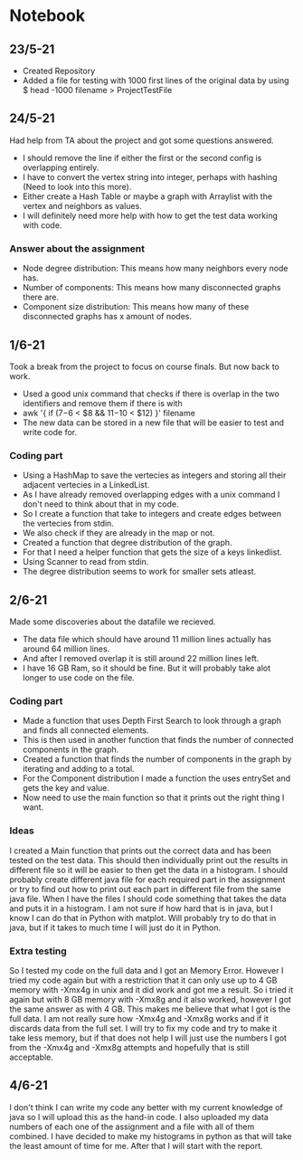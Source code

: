 # Notebook

## 23/5-21
- Created Repository
- Added a file for testing with 1000 first lines of the original data by using
$ head -1000 filename > ProjectTestFile

## 24/5-21
Had help from TA about the project and got some questions answered.
- I should remove the line if either the first or the second config is overlapping entirely.
- I have to convert the vertex string into integer, perhaps with hashing (Need to look into this more). 
- Either create a Hash Table or maybe a graph with Arraylist with the vertex and neighbors as values.
- I will definitely need more help with how to get the test data working with code.

### Answer about the assignment
- Node degree distribution: This means how many neighbors every node has.
- Number of components: This means how many disconnected graphs there are.
- Component size distribution: This means how many of these disconnected graphs has x amount of nodes.

## 1/6-21
Took a break from the project to focus on course finals. But now back to work.
- Used a good unix command that checks if there is overlap in the two identifiers and remove them if there is with
- awk '{ if ($7-$6 < $8 && $11-$10 < $12) }' filename
- The new data can be stored in a new file that will be easier to test and write code for.

### Coding part
- Using a HashMap to save the vertecies as integers and storing all their adjacent vertecies in a LinkedList.
- As I have already removed overlapping edges with a unix command I don't need to think about that in my code.
- So I create a function that take to integers and create edges between the vertecies from stdin.
- We also check if they are already in the map or not.
- Created a function that degree distribution of the graph.
- For that I need a helper function that gets the size of a keys linkedlist.
- Using Scanner to read from stdin.
- The degree distribution seems to work for smaller sets atleast.

## 2/6-21
Made some discoveries about the datafile we recieved.
- The data file which should have around 11 million lines actually has around 64 million lines.
- And after I removed overlap it is still around 22 million lines left.
- I have 16 GB Ram, so it should be fine. But it will probably take alot longer to use code on the file.

### Coding part
- Made a function that uses Depth First Search to look through a graph and finds all connected elements.
- This is then used in another function that finds the number of connected components in the graph.
- Created a function that finds the number of components in the graph by iterating and adding to a total.
- For the Component distribution I made a function the uses entrySet and gets the key and value.
- Now need to use the main function so that it prints out the right thing I want.

### Ideas
I created a Main function that prints out the correct data and has been tested on the test data.
This should then individually print out the results in different file so it will be easier to then get the data
in a histogram. I should probably create different java file for each required part in the assignment or try to 
find out how to print out each part in different file from the same java file.
When I have the files I should code something that takes the data and puts it in a histogram. I am not sure
if how hard that is in java, but I know I can do that in Python with matplot. Will probably try to do that in
java, but if it takes to much time I will just do it in Python.

### Extra testing
So I tested my code on the full data and I got an Memory Error. However I tried my code again but with a restriction 
that it can only use up to 4 GB memory with -Xmx4g in unix and it did work and got me a result. So i tried it again
but with 8 GB memory with -Xmx8g and it also worked, however I got the same answer as with 4 GB. This makes me 
believe that what I got is the full data. I am not really sure how -Xmx4g and -Xmx8g works and if it discards 
data from the full set. I will try to fix my code and try to make it take less memory, but if that does not help
I will just use the numbers I got from the -Xmx4g and -Xmx8g attempts and hopefully that is still acceptable. 

## 4/6-21
I don't think I can write my code any better with my current knowledge of java so I will upload this as the hand-in
code. I also uploaded my data numbers of each one of the assignment and a file with all of them combined. I have
decided to make my histograms in python as that will take the least amount of time for me. After that I will start
with the report.
